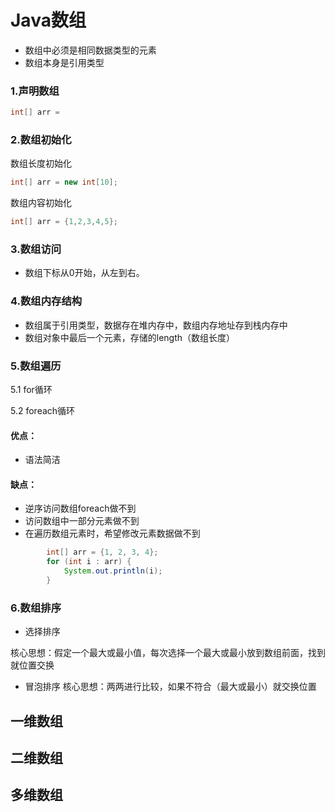 # Java数组

* 数组中必须是相同数据类型的元素
* 数组本身是引用类型


### 1.声明数组

```java
int[] arr =     

```

### 2.数组初始化

数组长度初始化
```java
int[] arr = new int[10];
```
 
 
数组内容初始化
```java
int[] arr = {1,2,3,4,5};
```

### 3.数组访问

* 数组下标从0开始，从左到右。


### 4.数组内存结构

* 数组属于引用类型，数据存在堆内存中，数组内存地址存到栈内存中
* 数组对象中最后一个元素，存储的length（数组长度）

### 5.数组遍历

5.1 for循环


5.2 foreach循环

#### 优点：
* 语法简洁
#### 缺点：
* 逆序访问数组foreach做不到
* 访问数组中一部分元素做不到
* 在遍历数组元素时，希望修改元素数据做不到

```java
        int[] arr = {1, 2, 3, 4};
        for (int i : arr) {
            System.out.println(i);
        }
```        

### 6.数组排序


* 选择排序

核心思想：假定一个最大或最小值，每次选择一个最大或最小放到数组前面，找到就位置交换

* 冒泡排序
核心思想：两两进行比较，如果不符合（最大或最小）就交换位置


























## 一维数组

## 二维数组

## 多维数组